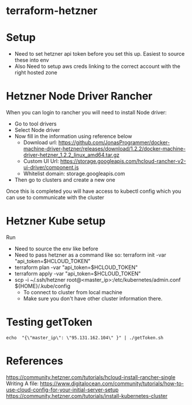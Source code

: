 # terraform-hetzner

# Setup

* Need to set hetzner api token before you set this up. Easiest to source these into env
* Also Need to setup aws creds linking to the correct account with the right hosted zone


# Hetzner Node Driver Rancher

When you can login to rancher you will need to install Node driver:

* Go to tool drivers
* Select Node driver
* Now fill in the information using reference below
  * Download url: https://github.com/JonasProgrammer/docker-machine-driver-hetzner/releases/download/1.2.2/docker-machine-driver-hetzner_1.2.2_linux_amd64.tar.gz
  * Custom UI Url: https://storage.googleapis.com/hcloud-rancher-v2-ui-driver/component.js
  * Whitelist domain: storage.googleapis.com
* Then go to clusters and create a new one

Once this is completed you will have access to kubectl config which you can use to communicate with the cluster

# Hetzner Kube setup

Run

* Need to source the env like before
* Need to pass hetzner as a command like so: terraform init -var "api_token=$HCLOUD_TOKEN"
* terraform plan -var "api_token=$HCLOUD_TOKEN"
* terraform apply -var "api_token=$HCLOUD_TOKEN"
* scp -i ~/.ssh/hetzner root@<master_ip>:/etc/kubernetes/admin.conf ${HOME}/.kube/config
  * To connect to cluster from local machine
  * Make sure you don't have other cluster information there.


# Testing getToken

```
echo  "{\"master_ip\": \"95.131.162.104\" }" | ./getToken.sh 
```

# References

https://community.hetzner.com/tutorials/hcloud-install-rancher-single
Writing A file: https://www.digitalocean.com/community/tutorials/how-to-use-cloud-config-for-your-initial-server-setup
https://community.hetzner.com/tutorials/install-kubernetes-cluster

